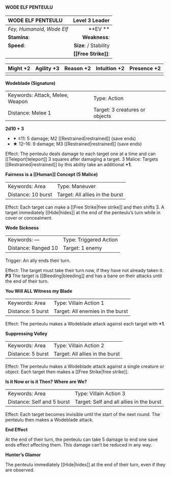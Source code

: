 #### WODE ELF PENTEULU

| WODE ELF PENTEULU         |     **Level 3 Leader** |
| :------------------------ | ---------------------: |
| *Fey, Humanoid, Wode Elf* |            \*\*EV \*\* |
| **Stamina**:              |          **Weakness**: |
| **Speed**:                | **Size**:  / Stability |
|                           |   **[[Free Strike]]**: |

| **Might** +2 | **Agility** +3 | **Reason** +2 | **Intuition** +2 | **Presence** +2 |
| ------------ | -------------- | ------------- | ---------------- | --------------- |
|              |                |               |                  |                 |

**Wodeblade (Signature)**

|                                 |                                |
| :------------------------------ | :----------------------------- |
| Keywords: Attack, Melee, Weapon | Type: Action                   |
| Distance: Melee 1               | Target: 3 creatures or objects |

**2d10 + 3**

- ✦ ≤11: 5 damage; M2 [[Restrained|restrained]] (save ends)
- ★ 12–16: 9 damage; M3 [[Restrained|restrained]] (save ends)

Effect: The penteulu deals damage to each target one at a time and can [[Teleport|teleport]] 3 squares after damaging a target. 3 Malice: Targets [[Restrained|restrained]] by this ability take an additional **+1**.

**Fairness is a [[Human]] Concept (5 Malice)**

|                    |                                 |
| :----------------- | :------------------------------ |
| Keywords: Area     | Type: Maneuver                  |
| Distance: 10 burst | Target: All allies in the burst |

Effect: Each target can make a [[Free Strike|free strike]] and then shifts 3. A target immediately [[Hide|hides]] at the end of the penteulu’s turn while in cover or concealment.

**Wode Sickness**

|                     |                        |
| :------------------ | :--------------------- |
| Keywords: —         | Type: Triggered Action |
| Distance: Ranged 10 | Target: 1 enemy        |

Trigger: An ally ends their turn.

Effect: The target must take their turn now, if they have not already taken it. **P3** The target is [[Bleeding|bleeding]] and has a bane on their attacks until the end of their turn.

**You Will ALL Witness my Blade**

|                   |                                  |
| :---------------- | :------------------------------- |
| Keywords: Area    | Type: Villain Action 1           |
| Distance: 5 burst | Target: All enemies in the burst |

Effect: The penteulu makes a Wodeblade attack against each target with **+1**.

**Suppressing Volley**

|                   |                                 |
| :---------------- | :------------------------------ |
| Keywords: Area    | Type: Villain Action 2          |
| Distance: 5 burst | Target: All allies in the burst |

Effect: The penteulu makes a Wodeblade attack against a single creature or object. Each target then makes a [[Free Strike|free strike]].

**Is it Now or is it Then? Where are We?**

|                            |                                          |
| :------------------------- | :--------------------------------------- |
| Keywords: Area             | Type: Villain Action 3                   |
| Distance: Self and 5 burst | Target: Self and all allies in the burst |

Effect: Each target becomes invisible until the start of the next round. The penteulu then makes a Wodeblade attack.

**End Effect**

At the end of their turn, the penteulu can take 5 damage to end one save ends effect affecting them. This damage can’t be reduced in any way.

**Hunter’s Glamor**

The penteulu immediately [[Hide|hides]] at the end of their turn, even if they are observed.
